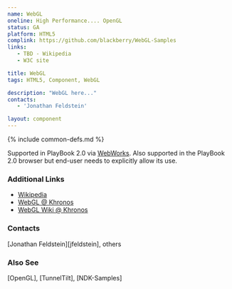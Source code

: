 ```yaml
---
name: WebGL
oneline: High Performance.... OpenGL
status: GA
platform: HTML5
complink: https://github.com/blackberry/WebGL-Samples
links:
   - TBD - Wikipedia
   - W3C site

title: WebGL
tags: HTML5, Component, WebGL

description: "WebGL here..."
contacts:
   - 'Jonathan Feldstein'

layout: component
---
```


{% include common-defs.md %}

Supported in PlayBook 2.0 via [WebWorks](WebWorks.html).
Also supported in the PlayBook 2.0 browser but end-user needs to explicitly allow its use.

### Additional Links
* [Wikipedia](http://en.wikipedia.org/wiki/WebGL)
* [WebGL @ Khronos](http://www.khronos.org/webgl/)
* [WebGL Wiki @ Khronos](http://www.khronos.org/webgl/wiki_1_15/index.php/Main_Page)

### Contacts
[Jonathan Feldstein][jfeldstein], others

### Also See
[OpenGL], [TunnelTilt], [NDK-Samples]